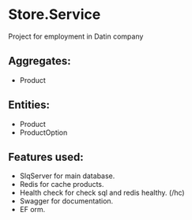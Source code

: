 # Store.Service
Project for employment in Datin company

## Aggregates:
- Product

## Entities:
- Product
- ProductOption

## Features used:
- SlqServer for main database.
- Redis for cache products.
- Health check for check sql and redis healthy. (/hc)
- Swagger for documentation.
- EF orm.

